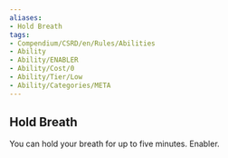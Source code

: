 ```yaml
---
aliases:
- Hold Breath
tags:
- Compendium/CSRD/en/Rules/Abilities
- Ability
- Ability/ENABLER
- Ability/Cost/0
- Ability/Tier/Low
- Ability/Categories/META
---
```


  
## Hold Breath  
You can hold your breath for up to five minutes. Enabler. 